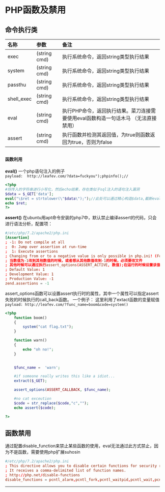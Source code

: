 # PHP函数及禁用


## 命令执行类

名称 | 参数 | 备注 |
 :- | :- | :-
exec | (string cmd) | 执行系统命令，返回string类型执行结果
system | (string cmd) |  执行系统命令，返回string类型执行结果
passthu | (string cmd) | 执行系统命令，返回string类型执行结果
shell_exec | (string cmd) | 执行系统命令，返回string类型执行结果
eval | (string cmd) | 执行PHP命令，返回执行结果。菜刀连接需要使用eval函数构造一句话木马  （无法直接禁用）
assert | (string cmd)| 执行函数并检测其返回值，为true则函数返回为true，否则为false


## 
#### 函数利用
**eval()**
一个php语句注入的例子  
`payload:  http://leafev.com/?data=fuckyou");phpinfo();//`  

```php
<?php
#将传入的字符串进行小写化，然后echo结果，存在类似于sql注入的语句注入漏洞
$data = $_GET['data'];
eval("\$ret = strtolower(\"$data\");");//此处可以通过精心构造$data,截断eval原执行的语句，插入恶意代码
echo $ret;
?>
```

**assert()**
在ubuntu用apt命令安装的php7中，默认禁止编译assert的代码，只会进行语法分析，配置项：  
```conf
#/etc/php/7.2/apache2/php.ini
[Assertion]
; -1: Do not compile at all
;  0: Jump over assertion at run-time
;  1: Execute assertions
; Changing from or to a negative value is only possible in php.ini! (For turning assertions on and off at run-time, see assert.active, when zend.assertions = 1)
; 当数值为-1改到其他数值的时候，或者想从其他数值改到-1的时候，必须要改文件
; 其他时候可以通过执行assert_options(ASSERT_ACTIVE, 数值);在运行的时候设置该值
; Default Value: 1
; Development Value: 1
; Production Value: -1
zend.assertions = -1
```
assert_options函数可以设置assert执行时的属性，其中一个属性可以指定assert失败的时候执行的call_back函数。
一个例子：
这里利用了extact函数的变量赋值
`payload: http://leafev.com/?func_name=boom&code=system()`
```php
<?php
    function boom()
    {
        system("cat flag.txt");
    }

    function warn()
    {
        echo "oh no!";
    }

   
    $func_name =  'warn';

    #if someone really writes this like a idiot...
    extract($_GET);

    assert_options(ASSERT_CALLBACK, $func_name);

    #no cat exceution
    $code = str_replace($code,"c","");
    echo assert($code);

?>
```
## 

## 函数禁用
通过配置disable_function来禁止某些函数的使用，eval无法通过此方式禁止，因为不是函数，需要使用php扩展suhosin
```conf
#/etc/php/7.2/apache2/php.ini
; This directive allows you to disable certain functions for security reasons.
; It receives a comma-delimited list of function names.
; http://php.net/disable-functions
disable_functions = pcntl_alarm,pcntl_fork,pcntl_waitpid,pcntl_wait,pcntl_wifexited,pcntl_wifstopped,pcntl_wifsignaled,pcntl_wifcontinued,pcntl_wexitstatus,pcntl_wtermsig,pcntl_wstopsig,pcntl_signal,pcntl_signal_get_handler,pcntl_signal_dispatch,pcntl_get_last_error,pcntl_strerror,pcntl_sigprocmask,pcntl_sigwaitinfo,pcntl_sigtimedwait,pcntl_exec,pcntl_getpriority,pcntl_setpriority,pcntl_async_signals,

```
___